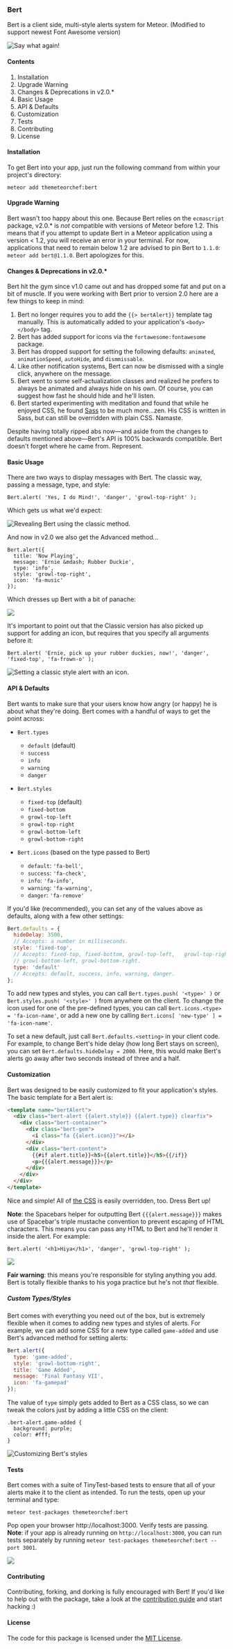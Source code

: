 ### Bert
Bert is a client side, multi-style alerts system for Meteor. (Modified to support newest Font Awesome version)

![Say what again!](https://cl.ly/0d3O121h021t/bert.jpg)

#### Contents
1. Installation
2. Upgrade Warning
3. Changes & Deprecations in v2.0.*
4. Basic Usage
5. API & Defaults
6. Customization
7. Tests
4. Contributing
5. License

#### Installation
To get Bert into your app, just run the following command from within your project's directory:

```
meteor add themeteorchef:bert
```

#### Upgrade Warning
Bert wasn't too happy about this one. Because Bert relies on the `ecmascript` package, v2.0.* is _not_ compatible with versions of Meteor before 1.2. This means that if you attempt to update Bert in a Meteor application using a version < 1.2, you will receive an error in your terminal. For now, applications that need to remain below 1.2 are advised to pin Bert to `1.1.0`: `meteor add bert@1.1.0`. Bert apologizes for this.

#### Changes & Deprecations in v2.0.*
Bert hit the gym since v1.0 came out and has dropped some fat and put on a bit of muscle. If you were working with Bert prior to version 2.0 here are a few things to keep in mind:

1. Bert no longer requires you to add the `{{> bertAlert}}` template tag manually. This is automatically added to your application's `<body></body>` tag.
2. Bert has added support for icons via the `fortawesome:fontawesome` package.
3. Bert has dropped support for setting the following defaults: `animated`, `animationSpeed`, `autoHide`, and `dismmissable`.
4. Like other notification systems, Bert can now be dismissed with a single click, anywhere on the message.
5. Bert went to some self-actualization classes and realized he prefers to always be animated and always hide on his own. Of course, you can suggest how fast he should hide and he'll listen.
6. Bert started experimenting with meditation and found that while he enjoyed CSS, he found [Sass](http://sass-lang.com) to be much more...zen. His CSS is written in Sass, but can still be overridden with plain CSS. Namaste.

Despite having totally ripped abs now—and aside from the changes to defaults mentioned above—Bert's API is 100% backwards compatible. Bert doesn't forget where he came from. Represent.

#### Basic Usage
There are two ways to display messages with Bert. The classic way, passing a message, type, and style:

```
Bert.alert( 'Yes, I do Mind!', 'danger', 'growl-top-right' );
```

Which gets us what we'd expect:

![Revealing Bert using the classic method.](https://tmc-post-content.s3.amazonaws.com/bert-example.gif)

And now in v2.0 we also get the Advanced method...

```
Bert.alert({
  title: 'Now Playing',
  message: 'Ernie &mdash; Rubber Duckie',
  type: 'info',
  style: 'growl-top-right',
  icon: 'fa-music'
});
```

Which dresses up Bert with a bit of panache:

![](https://tmc-post-content.s3.amazonaws.com/bert-advanced.gif)

It's important to point out that the Classic version has also picked up support for adding an icon, but requires that you specify all arguments before it:

```
Bert.alert( 'Ernie, pick up your rubber duckies, now!', 'danger', 'fixed-top', 'fa-frown-o' );
```

![Setting a classic style alert with an icon.](https://tmc-post-content.s3.amazonaws.com/bert-classic-with-icon.gif)

#### API & Defaults
Bert wants to make sure that your users know how angry (or happy) he is about what they're doing. Bert comes with a handful of ways to get the point across:

- `Bert.types`
  - `default` (default)
  - `success`
  - `info`
  - `warning`
  - `danger`


- `Bert.styles`
  - `fixed-top` (default)
  - `fixed-bottom`
  - `growl-top-left`
  - `growl-top-right`
  - `growl-bottom-left`
  - `growl-bottom-right`


- `Bert.icons` (based on the type passed to Bert)
  - `default`: `'fa-bell'`,
  - `success`: `'fa-check'`,
  - `info`: `'fa-info'`,
  - `warning`: `'fa-warning'`,
  - `danger`: `'fa-remove'`

If you'd like (recommended), you can set any of the values above as defaults, along with a few other settings:

```js
Bert.defaults = {
  hideDelay: 3500,
  // Accepts: a number in milliseconds.
  style: 'fixed-top',
  // Accepts: fixed-top, fixed-bottom, growl-top-left,   growl-top-right,
  // growl-bottom-left, growl-bottom-right.
  type: 'default'
  // Accepts: default, success, info, warning, danger.
};
```
To add new types and styles, you can call `Bert.types.push( '<type>' )` or `Bert.styles.push( '<style>' )` from anywhere on the client. To change the icon used for one of the pre-defined types, you can call `Bert.icons.<type> = 'fa-icon-name'`, or add a new one by calling `Bert.icons[ 'new-type' ] = 'fa-icon-name'`.

To set a new default, just call `Bert.defaults.<setting>` in your client code. For example, to change Bert's hide delay (how long Bert stays on screen), you can set `Bert.defaults.hideDelay = 2000`. Here, this would make Bert's alerts go away after two seconds instead of three and a half.

#### Customization
Bert was designed to be easily customized to fit your application's styles. The basic template for a Bert alert is:

```html
<template name="bertAlert">
  <div class="bert-alert {{alert.style}} {{alert.type}} clearfix">
    <div class="bert-container">
      <div class="bert-gem">
        <i class="fa {{alert.icon}}"></i>
      </div>
      <div class="bert-content">
        {{#if alert.title}}<h5>{{alert.title}}</h5>{{/if}}
        <p>{{{alert.message}}}</p>
      </div>
    </div>
  </div>
</template>
```

Nice and simple! All of [the CSS](https://github.com/themeteorchef/bert/tree/master/stylesheets/bert.scss) is easily overridden, too. Dress Bert up!

**Note**: the Spacebars helper for outputting Bert `{{{alert.message}}}` makes use of Spacebar's triple mustache convention to prevent escaping of HTML characters. This means you can pass any HTML to Bert and he'll render it inside the alert. For example:

```
Bert.alert( '<h1>Hiya</h1>', 'danger', 'growl-top-right' );
```

![](https://tmc-post-content.s3.amazonaws.com/bert-with-html.gif)

**Fair warning**: this means you're responsible for styling anything you add. Bert is totally flexible thanks to his yoga practice but he's not _that_ flexible.

##### Custom Types/Styles
Bert comes with everything you need out of the box, but is extremely flexible when it comes to adding new types and styles of alerts. For example, we can add some CSS for a new type called `game-added` and use Bert's advanced method for setting alerts:

```javascript
Bert.alert({
  type: 'game-added',
  style: 'growl-bottom-right',
  title: 'Game Added',
  message: 'Final Fantasy VII',
  icon: 'fa-gamepad'
});
```
The value of `type` simply gets added to Bert as a CSS class, so we can tweak the colors just by adding a little CSS on the client:

```
.bert-alert.game-added {
  background: purple;
  color: #fff;
}
```

![Customizing Bert's styles](https://tmc-post-content.s3.amazonaws.com/bert-customization.gif)

#### Tests
Bert comes with a suite of TinyTest-based tests to ensure that all of your alerts make it to the client as intended. To run the tests, open up your terminal and type:

```
meteor test-packages themeteorchef:bert
```

Pop open your browser http://localhost:3000. Verify tests are passing. **Note**: if your app is already running on `http://localhost:3000`, you can run tests separately by running `meteor test-packages themeteorchef:bert --port 3001`.

![](https://tmc-post-content.s3.amazonaws.com/Screen-Shot-2015-10-14-12-00-57.png)

#### Contributing
Contributing, forking, and dorking is fully encouraged with Bert! If you'd like to help out with the package, take a look at the [contribution guide](https://github.com/themeteorchef/bert/wiki/Contribution-Guide) and start hacking :)

#### License
The code for this package is licensed under the [MIT License](http://opensource.org/licenses/MIT).
